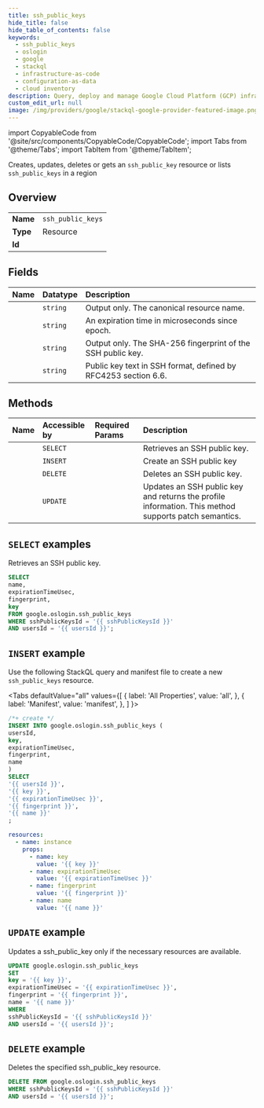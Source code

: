 ```yaml
---
title: ssh_public_keys
hide_title: false
hide_table_of_contents: false
keywords:
  - ssh_public_keys
  - oslogin
  - google
  - stackql
  - infrastructure-as-code
  - configuration-as-data
  - cloud inventory
description: Query, deploy and manage Google Cloud Platform (GCP) infrastructure and resources using SQL
custom_edit_url: null
image: /img/providers/google/stackql-google-provider-featured-image.png
---
```


import CopyableCode from '@site/src/components/CopyableCode/CopyableCode';
import Tabs from '@theme/Tabs';
import TabItem from '@theme/TabItem';

Creates, updates, deletes or gets an <code>ssh_public_key</code> resource or lists <code>ssh_public_keys</code> in a region

## Overview
<table><tbody>
<tr><td><b>Name</b></td><td><code>ssh_public_keys</code></td></tr>
<tr><td><b>Type</b></td><td>Resource</td></tr>
<tr><td><b>Id</b></td><td><CopyableCode code="google.oslogin.ssh_public_keys" /></td></tr>
</tbody></table>

## Fields
| Name | Datatype | Description |
|:-----|:---------|:------------|
| <CopyableCode code="name" /> | `string` | Output only. The canonical resource name. |
| <CopyableCode code="expirationTimeUsec" /> | `string` | An expiration time in microseconds since epoch. |
| <CopyableCode code="fingerprint" /> | `string` | Output only. The SHA-256 fingerprint of the SSH public key. |
| <CopyableCode code="key" /> | `string` | Public key text in SSH format, defined by RFC4253 section 6.6. |

## Methods
| Name | Accessible by | Required Params | Description |
|:-----|:--------------|:----------------|:------------|
| <CopyableCode code="get" /> | `SELECT` | <CopyableCode code="sshPublicKeysId, usersId" /> | Retrieves an SSH public key. |
| <CopyableCode code="create" /> | `INSERT` | <CopyableCode code="usersId" /> | Create an SSH public key |
| <CopyableCode code="delete" /> | `DELETE` | <CopyableCode code="sshPublicKeysId, usersId" /> | Deletes an SSH public key. |
| <CopyableCode code="patch" /> | `UPDATE` | <CopyableCode code="sshPublicKeysId, usersId" /> | Updates an SSH public key and returns the profile information. This method supports patch semantics. |

## `SELECT` examples

Retrieves an SSH public key.

```sql
SELECT
name,
expirationTimeUsec,
fingerprint,
key
FROM google.oslogin.ssh_public_keys
WHERE sshPublicKeysId = '{{ sshPublicKeysId }}'
AND usersId = '{{ usersId }}'; 
```

## `INSERT` example

Use the following StackQL query and manifest file to create a new <code>ssh_public_keys</code> resource.

<Tabs
    defaultValue="all"
    values={[
        { label: 'All Properties', value: 'all', },
        { label: 'Manifest', value: 'manifest', },
    ]
}>
<TabItem value="all">

```sql
/*+ create */
INSERT INTO google.oslogin.ssh_public_keys (
usersId,
key,
expirationTimeUsec,
fingerprint,
name
)
SELECT 
'{{ usersId }}',
'{{ key }}',
'{{ expirationTimeUsec }}',
'{{ fingerprint }}',
'{{ name }}'
;
```
</TabItem>
<TabItem value="manifest">

```yaml
resources:
  - name: instance
    props:
      - name: key
        value: '{{ key }}'
      - name: expirationTimeUsec
        value: '{{ expirationTimeUsec }}'
      - name: fingerprint
        value: '{{ fingerprint }}'
      - name: name
        value: '{{ name }}'

```
</TabItem>
</Tabs>

## `UPDATE` example

Updates a ssh_public_key only if the necessary resources are available.

```sql
UPDATE google.oslogin.ssh_public_keys
SET 
key = '{{ key }}',
expirationTimeUsec = '{{ expirationTimeUsec }}',
fingerprint = '{{ fingerprint }}',
name = '{{ name }}'
WHERE 
sshPublicKeysId = '{{ sshPublicKeysId }}'
AND usersId = '{{ usersId }}';
```

## `DELETE` example

Deletes the specified ssh_public_key resource.

```sql
DELETE FROM google.oslogin.ssh_public_keys
WHERE sshPublicKeysId = '{{ sshPublicKeysId }}'
AND usersId = '{{ usersId }}';
```
